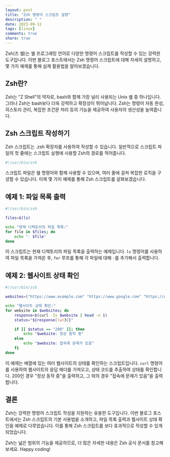 ```yaml
---
layout: post
title: "Zsh 명령어 스크립트 설명"
description: " "
date: 2023-09-12
tags: [linux]
comments: true
share: true
---
```


Zsh(즈 쉘)는 쉘 프로그래밍 언어로 다양한 명령어 스크립트를 작성할 수 있는 강력한 도구입니다. 이번 블로그 포스트에서는 Zsh 명령어 스크립트에 대해 자세히 설명하고, 몇 가지 예제를 통해 실제 활용법을 알아보겠습니다.

## Zsh란?

Zsh는 "Z Shell"의 약자로, bash와 함께 가장 널리 사용되는 Unix 쉘 중 하나입니다. 그러나 Zsh는 bash보다 더욱 강력하고 확장성이 뛰어납니다. Zsh는 명령어 자동 완성, 히스토리 관리, 복잡한 조건문 처리 등의 기능을 제공하여 사용자의 생산성을 높여줍니다.

## Zsh 스크립트 작성하기

Zsh 스크립트는 .zsh 확장자를 사용하여 작성할 수 있습니다. 일반적으로 스크립트 파일의 첫 줄에는 스크립트 실행에 사용할 Zsh의 경로를 적어줍니다.

```zsh
#!/usr/bin/zsh
```

스크립트 파일은 쉘 명령어와 함께 사용할 수 있으며, 여러 줄에 걸쳐 복잡한 로직을 구성할 수 있습니다. 이제 몇 가지 예제를 통해 Zsh 스크립트를 살펴보겠습니다.

## 예제 1: 파일 목록 출력

```zsh
#!/usr/bin/zsh

files=$(ls)

echo "현재 디렉토리의 파일 목록:"
for file in $files; do
    echo "- $file"
done
```

이 스크립트는 현재 디렉토리의 파일 목록을 출력하는 예제입니다. `ls` 명령어를 사용하여 파일 목록을 가져온 후, `for` 루프를 통해 각 파일에 대해 `-`를 추가해서 출력합니다.

## 예제 2: 웹사이트 상태 확인

```zsh
#!/usr/bin/zsh

websites=("https://www.example.com" "https://www.google.com" "https://www.github.com")

echo "웹사이트 상태 확인:"
for website in $websites; do
    response=$(curl -Is $website | head -n 1)
    status="${response[(w)3]}"

    if [[ $status == "200" ]]; then
        echo "$website: 정상 동작 중"
    else
        echo "$website: 접속에 문제가 있음"
    fi
done
```

이 예제는 배열에 있는 여러 웹사이트의 상태를 확인하는 스크립트입니다. `curl` 명령어를 사용하여 웹사이트의 응답 헤더를 가져오고, 상태 코드를 추출하여 상태를 확인합니다. 200인 경우 "정상 동작 중"을 출력하고, 그 외의 경우 "접속에 문제가 있음"을 출력합니다.

## 결론

Zsh는 강력한 명령어 스크립트 작성을 지원하는 유용한 도구입니다. 이번 블로그 포스트에서는 Zsh 스크립트의 기본 사용법을 소개하고, 파일 목록 출력과 웹사이트 상태 확인을 예제로 다루었습니다. 이를 통해 Zsh 스크립트를 보다 효과적으로 작성할 수 있게 되었습니다.

Zsh는 넓은 범위의 기능을 제공하므로, 더 많은 자세한 내용은 Zsh 공식 문서를 참고해보세요. Happy coding!